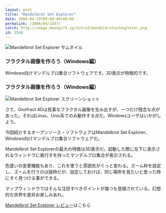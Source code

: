 ```yaml
---
layout: post
title: "Mandelbrot Set Explorer"
date: 2006-04-18T09:00:00+09:00
permalink: /2006/04/1547/
catch: http://image.moongift.jp/intro2/mandelbrotsetexplorer.png
id: 1548
---
```

 ![Mandelbrot Set Explorer サムネイル](http://image.moongift.jp/intro2/mandelbrotsetexplorer.t.png "Mandelbrot Set Explorer サムネイル")
  

### フラクタル画像を作ろう（Windows編）
  
Windows向けマンデルブロ集合ソフトウェアです。3D表示が特徴的です。  
<!--more-->  

### フラクタル画像を作ろう（Windows編）
  

![Mandelbrot Set Explorer スクリーンショット](http://image.moongift.jp/intro2/mandelbrotsetexplorer.png "Mandelbrot Set Explorer スクリーンショット")

  

さて、Gnofract 4Dは見事なフラクタル画像を生み出すが、一つだけ残念な点があった。それはLinux、Unix系でのみ動作する点だ。Windowsユーザはいかがしよう。

  

今回紹介するオープンソース・ソフトウェアはMandelbrot Set Explorer、Windows向けマンデルブロ集合ソフトウェアだ。

  

Mandelbrot Set Explorerの最大の特徴は3D表示だ。起動した際に左下に表示されるウィンドウに奥行きを持ったマンデルブロ集合が表示される。

  

色遣いの変更機能もあり、これを使うと雰囲気がぐっと変わる。ズーム枠を設定し、ズームを行うのは独特だが、設定しておけば、同じ場所を見たいと思った時にすぐ見つける事ができる。

  

マップウィンドウではそんな注目すべきポイントが幾つも登録されている。幻想的な世界を是非お楽しみあれ。

  

[Mandelbrot Set Explorer レビュー](http://oss.moongift.jp/review/i-1552.html)はこちら

